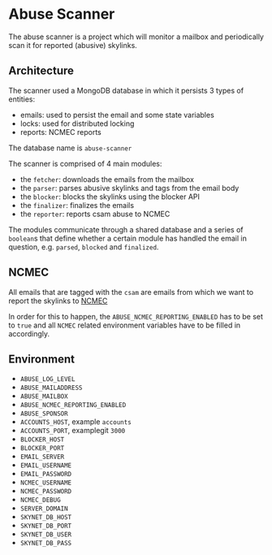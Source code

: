 # Abuse Scanner

The abuse scanner is a project which will monitor a mailbox and periodically
scan it for reported (abusive) skylinks.

## Architecture

The scanner used a MongoDB database in which it persists 3 types of entities:
- emails: used to persist the email and some state variables
- locks: used for distributed locking
- reports: NCMEC reports

The database name is `abuse-scanner`
  
The scanner is comprised of 4 main modules:
- the `fetcher`: downloads the emails from the mailbox
- the `parser`: parses abusive skylinks and tags from the email body
- the `blocker`: blocks the skylinks using the blocker API
- the `finalizer`: finalizes the emails
- the `reporter`: reports csam abuse to NCMEC

The modules communicate through a shared database and a series of `boolean`s
that define whether a certain module has handled the email in question, e.g.
`parsed`, `blocked` and `finalized`.

## NCMEC

All emails that are tagged with the `csam` are emails from which we want to
report the skylinks to [NCMEC](https://report.cybertip.org/ispws/documentation/)

In order for this to happen, the `ABUSE_NCMEC_REPORTING_ENABLED` has to be set
to `true` and all `NCMEC` related environment variables have to be filled in
accordingly.

## Environment

- `ABUSE_LOG_LEVEL`
- `ABUSE_MAILADDRESS`
- `ABUSE_MAILBOX`
- `ABUSE_NCMEC_REPORTING_ENABLED`
- `ABUSE_SPONSOR`
- `ACCOUNTS_HOST`, example `accounts`
- `ACCOUNTS_PORT`, examplegit `3000`
- `BLOCKER_HOST`
- `BLOCKER_PORT`
- `EMAIL_SERVER`
- `EMAIL_USERNAME`
- `EMAIL_PASSWORD`
- `NCMEC_USERNAME`
- `NCMEC_PASSWORD`
- `NCMEC_DEBUG`
- `SERVER_DOMAIN`
- `SKYNET_DB_HOST`
- `SKYNET_DB_PORT`
- `SKYNET_DB_USER`
- `SKYNET_DB_PASS`
